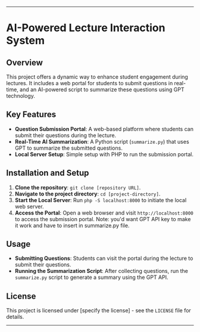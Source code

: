 

---

# AI-Powered Lecture Interaction System

## Overview
This project offers a dynamic way to enhance student engagement during lectures. It includes a web portal for students to submit questions in real-time, and an AI-powered script to summarize these questions using GPT technology. 

## Key Features
- **Question Submission Portal**: A web-based platform where students can submit their questions during the lecture.
- **Real-Time AI Summarization**: A Python script (`summarize.py`) that uses GPT to summarize the submitted questions.
- **Local Server Setup**: Simple setup with PHP to run the submission portal.

## Installation and Setup
1. **Clone the repository**: `git clone [repository URL]`.
2. **Navigate to the project directory**: `cd [project-directory]`.
3. **Start the Local Server**: Run `php -S localhost:8000` to initiate the local web server.
4. **Access the Portal**: Open a web browser and visit `http://localhost:8000` to access the submission portal.
   Note: you'd want GPT API key to make it work and have to insert in summarize.py file.

## Usage
- **Submitting Questions**: Students can visit the portal during the lecture to submit their questions.
- **Running the Summarization Script**: After collecting questions, run the `summarize.py` script to generate a summary using the GPT API.

## License
This project is licensed under [specify the license] - see the `LICENSE` file for details.

---

